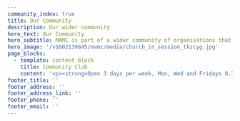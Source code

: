 ```yaml
---
community_index: true
title: Our Community
description: Our wider community
hero_text: Our Community
hero_subtitle: MAMC is part of a wider community of organisations that you can find out about here
hero_image: '/v1602139845/mamc/media/church_in_session_tkzcyg.jpg'
page_blocks:
  - template: content-block
    title: Community Club
    content: '<p><strong>Open 3 days per week, Mon, Wed and Fridays 8.30 - 3.00<strong></p><p>We are a Creative and Social space for people with lived experience of mental health issues/tangata whai ora. Offering a varied programme of creative and wellbeing activities.</p>'
footer_title: ''
footer_address: ''
footer_address_link: ''
footer_phone: ''
footer_email: ''
---
```

